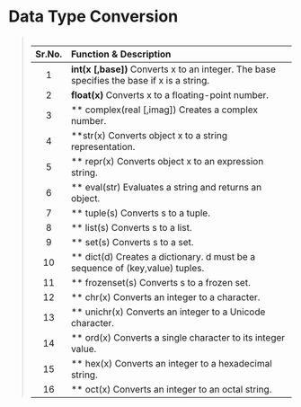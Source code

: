 # Data Type Conversion

><table>
| Sr.No. | Function & Description  |
|:------------:|:----------------------------|
| 1 | **int(x [,base])**      Converts x to an integer. The base specifies the base if x is a string. |
| 2 | **float(x)**   Converts x to a floating-point number. |
| 3 | ** complex(real [,imag])      Creates a complex number. |
| 4 | **str(x)      Converts object x to a string representation. |
| 5 | ** repr(x)       Converts object x to an expression string. |
| 6 | ** eval(str)       Evaluates a string and returns an object. |
| 7 | ** tuple(s)       Converts s to a tuple. |
| 8 | ** list(s)       Converts s to a list. |
| 9 | ** set(s)       Converts s to a set. |
| 10 | ** dict(d)        Creates a dictionary. d must be a sequence of (key,value) tuples. |
| 11 | ** frozenset(s)         Converts s to a frozen set. |
| 12 | ** chr(x)        Converts an integer to a character. |
| 13 | ** unichr(x)       Converts an integer to a Unicode character. |
| 14 | ** ord(x)        Converts a single character to its integer value. |
| 15 | ** hex(x)        Converts an integer to a hexadecimal string. |
| 16 | ** oct(x)        Converts an integer to an octal string. |

